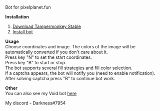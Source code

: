 Bot for pixelplanet.fun

**Installation**<br/>
1. [Download Tampermonkey Stable](https://www.tampermonkey.net)
2. [Install bot](https://github.com/TouchedByDarkness/PixelPlanet-Bot/raw/master/InitScript.user.js)

**Usage**<br/>
  Choose coordinates and image. The colors of the image will be automatically converted if you don't care about it.<br/>
  Press key "N" to set the start coordinates.<br/>
  Press key "B" to start or stop.<br/>
  The bot supports several fill strategies and fill color selection.<br/>
  If a captcha appears, the bot will notify you (need to enable notification).<br/>
  After solving captcha press "B" to continue bot work.
  
 **Other**<br/>
  You can also see my Void bot [here](https://github.com/TouchedByDarkness/PixelPlanet-Void-Bot)
   
My discord - Darkness#7954

